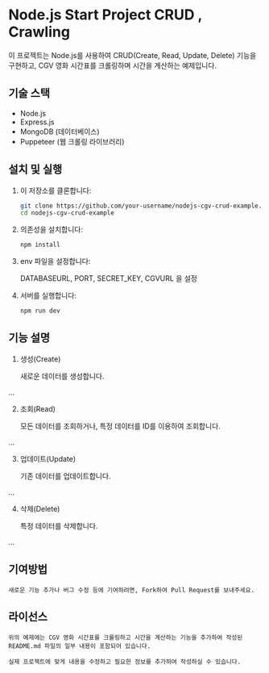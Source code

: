 # Node.js Start Project CRUD , Crawling

이 프로젝트는 Node.js를 사용하여 CRUD(Create, Read, Update, Delete) 기능을 구현하고, CGV 영화 시간표를 크롤링하며 시간을 계산하는 예제입니다.

## 기술 스택

- Node.js
- Express.js
- MongoDB (데이터베이스)
- Puppeteer (웹 크롤링 라이브러리)


## 설치 및 실행

1. 이 저장소를 클론합니다:

   ```bash
   git clone https://github.com/your-username/nodejs-cgv-crud-example.git
   cd nodejs-cgv-crud-example

   ```

2. 의존성을 설치합니다:

   ```bash
   npm install

   ```

3. env 파일을 설정합니다:

   DATABASEURL, PORT, SECRET_KEY, CGVURL 을 설정

4. 서버를 실행합니다:

   ```bash
   npm run dev
   ```

## 기능 설명

1. 생성(Create)

   새로운 데이터를 생성합니다.

...

2. 조회(Read)

   모든 데이터를 조회하거나, 특정 데이터를 ID를 이용하여 조회합니다.

...

3. 업데이트(Update)

   기존 데이터를 업데이트합니다.

...

4. 삭제(Delete)

   특정 데이터를 삭제합니다.

...

## 기여방법

    새로운 기능 추가나 버그 수정 등에 기여하려면, Fork하여 Pull Request를 보내주세요.

## 라이선스

    위의 예제에는 CGV 영화 시간표를 크롤링하고 시간을 계산하는 기능을 추가하여 작성된 README.md 파일의 일부 내용이 포함되어 있습니다.

    실제 프로젝트에 맞게 내용을 수정하고 필요한 정보를 추가하여 작성하실 수 있습니다.
